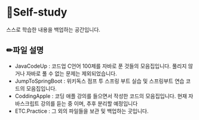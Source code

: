 # 📖Self-study
스스로 학습한 내용을 백업하는 공간입니다.
## ✏파일 설명
- JavaCodeUp : 코드업 C언어 100제를 자바로 푼 것들의 모음집입니다. 풀리지 않거나 자바로 풀 수 없는 문제는 제외되었습니다.
- JumpToSpringBoot : 위키독스 점프 투 스프링 부트 실습 및 스프링부트 연습 코드의 모음집입니다.
- CoddingApple : 코딩 애플 강의를 들으면서 작성한 코드의 모음집입니다. 현재 자바스크립트 강의를 듣는 중
이며, 추후 분리할 예정입니다
- ETC.Practice : 그 외의 파일들을 보관 및 백업하는 곳입니다.
